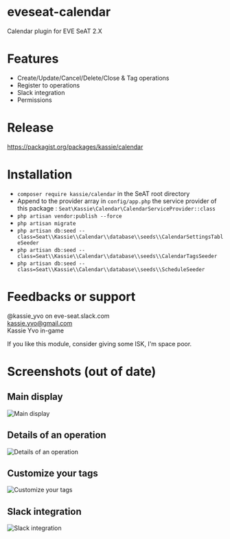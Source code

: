 # eveseat-calendar
Calendar plugin for EVE SeAT 2.X

# Features
* Create/Update/Cancel/Delete/Close & Tag operations
* Register to operations
* Slack integration
* Permissions

# Release
https://packagist.org/packages/kassie/calendar

# Installation
* `composer require kassie/calendar` in the SeAT root directory
* Append to the provider array in `config/app.php` the service provider of this package : `Seat\Kassie\Calendar\CalendarServiceProvider::class`
* `php artisan vendor:publish --force`
* `php artisan migrate`
* `php artisan db:seed --class=Seat\\Kassie\\Calendar\\database\\seeds\\CalendarSettingsTableSeeder`
* `php artisan db:seed --class=Seat\\Kassie\\Calendar\\database\\seeds\\CalendarTagsSeeder`
* `php artisan db:seed --class=Seat\\Kassie\\Calendar\\database\\seeds\\ScheduleSeeder`

# Feedbacks or support
@kassie_yvo on eve-seat.slack.com  
kassie.yvo@gmail.com  
Kassie Yvo in-game  

If you like this module, consider giving some ISK, I'm space poor.

# Screenshots (out of date)
## Main display  
![Main display](http://i.imgur.com/UXr9LfX.png "Main display")

## Details of an operation  
![Details of an operation](http://i.imgur.com/TNZMp4t.png "Details of an operation")

## Customize your tags  
![Customize your tags](http://i.imgur.com/byVK549.png "Customize your tags")

## Slack integration  
![Slack integration](http://i.imgur.com/zV2w9sx.png "Slack integration")